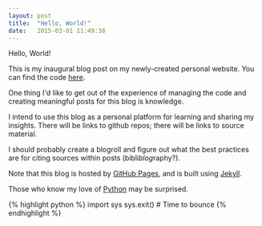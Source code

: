 ```yaml
---
layout: post
title:  "Hello, World!"
date:   2015-03-01 11:49:38
---
```


Hello, World!

This is my inaugural blog post on my newly-created personal website. You can find the code [here][korbonits-github-io].

One thing I'd like to get out of the experience of managing the code and creating meaningful posts for this blog is knowledge.

I intend to use this blog as a personal platform for learning and sharing my insights. There will be links to github repos; there will be links to source material.

I should probably create a blogroll and figure out what the best practices are for citing sources within posts (bibli*blog*raphy?).

Note that this blog is hosted by [GitHub Pages][github-pages], and is built using [Jekyll][jekyll].

Those who know my love of [Python][python] may be surprised.

{% highlight python %}
import sys
sys.exit() # Time to bounce
{% endhighlight %}

[korbonits-github-io]: https://github.com/korbonits/korbonits.github.io
[github-pages]: https://pages.github.com/
[jekyll]: http://jekyllrb.com/
[python]: http://www.python.org